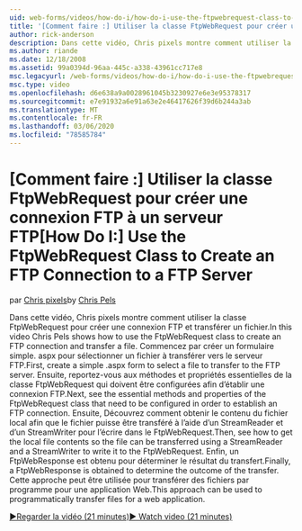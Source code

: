 ```yaml
---
uid: web-forms/videos/how-do-i/how-do-i-use-the-ftpwebrequest-class-to-create-an-ftp-connection-to-a-ftp-server
title: '[Comment faire :] Utiliser la classe FtpWebRequest pour créer une connexion FTP à un serveur FTP | Microsoft Docs'
author: rick-anderson
description: Dans cette vidéo, Chris pixels montre comment utiliser la classe FtpWebRequest pour créer une connexion FTP et transférer un fichier. Tout d’abord, créez un formulaire simple. aspx à des...
ms.author: riande
ms.date: 12/18/2008
ms.assetid: 99a0394d-96aa-445c-a338-43961cc717e8
msc.legacyurl: /web-forms/videos/how-do-i/how-do-i-use-the-ftpwebrequest-class-to-create-an-ftp-connection-to-a-ftp-server
msc.type: video
ms.openlocfilehash: d6e638a9a0028961045b3230927e6e3e95378317
ms.sourcegitcommit: e7e91932a6e91a63e2e46417626f39d6b244a3ab
ms.translationtype: MT
ms.contentlocale: fr-FR
ms.lasthandoff: 03/06/2020
ms.locfileid: "78585784"
---
```

# <a name="how-do-i-use-the-ftpwebrequest-class-to-create-an-ftp-connection-to-a-ftp-server"></a><span data-ttu-id="2786f-104">[Comment faire :] Utiliser la classe FtpWebRequest pour créer une connexion FTP à un serveur FTP</span><span class="sxs-lookup"><span data-stu-id="2786f-104">[How Do I:] Use the FtpWebRequest Class to Create an FTP Connection to a FTP Server</span></span>

<span data-ttu-id="2786f-105">par [Chris pixels](https://twitter.com/chrispels)</span><span class="sxs-lookup"><span data-stu-id="2786f-105">by [Chris Pels](https://twitter.com/chrispels)</span></span>

<span data-ttu-id="2786f-106">Dans cette vidéo, Chris pixels montre comment utiliser la classe FtpWebRequest pour créer une connexion FTP et transférer un fichier.</span><span class="sxs-lookup"><span data-stu-id="2786f-106">In this video Chris Pels shows how to use the FtpWebRequest class to create an FTP connection and transfer a file.</span></span> <span data-ttu-id="2786f-107">Commencez par créer un formulaire simple. aspx pour sélectionner un fichier à transférer vers le serveur FTP.</span><span class="sxs-lookup"><span data-stu-id="2786f-107">First, create a simple .aspx form to select a file to transfer to the FTP server.</span></span> <span data-ttu-id="2786f-108">Ensuite, reportez-vous aux méthodes et propriétés essentielles de la classe FtpWebRequest qui doivent être configurées afin d’établir une connexion FTP.</span><span class="sxs-lookup"><span data-stu-id="2786f-108">Next, see the essential methods and properties of the FtpWebRequest class that need to be configured in order to establish an FTP connection.</span></span> <span data-ttu-id="2786f-109">Ensuite, Découvrez comment obtenir le contenu du fichier local afin que le fichier puisse être transféré à l’aide d’un StreamReader et d’un StreamWriter pour l’écrire dans le FtpWebRequest.</span><span class="sxs-lookup"><span data-stu-id="2786f-109">Then, see how to get the local file contents so the file can be transferred using a StreamReader and a StreamWriter to write it to the FtpWebRequest.</span></span> <span data-ttu-id="2786f-110">Enfin, un FtpWebResponse est obtenu pour déterminer le résultat du transfert.</span><span class="sxs-lookup"><span data-stu-id="2786f-110">Finally, a FtpWebResponse is obtained to determine the outcome of the transfer.</span></span> <span data-ttu-id="2786f-111">Cette approche peut être utilisée pour transférer des fichiers par programme pour une application Web.</span><span class="sxs-lookup"><span data-stu-id="2786f-111">This approach can be used to programmatically transfer files for a web application.</span></span>

[<span data-ttu-id="2786f-112">&#9654;Regarder la vidéo (21 minutes)</span><span class="sxs-lookup"><span data-stu-id="2786f-112">&#9654; Watch video (21 minutes)</span></span>](https://channel9.msdn.com/Blogs/ASP-NET-Site-Videos/how-do-i-use-the-ftpwebrequest-class-to-create-an-ftp-connection-to-a-ftp-server)
